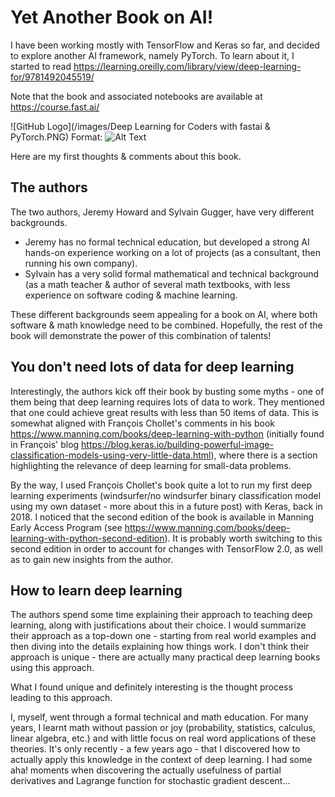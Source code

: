 # Yet Another Book on AI!
I have been working mostly with TensorFlow and Keras so far, and decided to explore another AI framework, namely PyTorch. To learn about it, I started to read <https://learning.oreilly.com/library/view/deep-learning-for/9781492045519/>

Note that the book and associated notebooks are available at <https://course.fast.ai/>

![GitHub Logo](/images/Deep Learning for Coders with fastai & PyTorch.PNG)
Format: ![Alt Text](url)

Here are my first thoughts & comments about this book.

## The authors
The two authors, Jeremy Howard and Sylvain Gugger, have very different backgrounds.
* Jeremy has no formal technical education, but developed a strong AI hands-on experience working on a lot of projects (as a consultant, then running his own company). 
* Sylvain has a very solid formal mathematical and technical background (as a math teacher & author of several math textbooks, with less experience on software coding & machine learning.

These different backgrounds seem appealing for a book on AI, where both software & math knowledge need to be combined. Hopefully, the rest of the book will demonstrate the power of this combination of talents!

## You don't need lots of data for deep learning
Interestingly, the authors kick off their book by busting some myths - one of them being that deep learning requires lots of data to work. They mentioned that one could achieve great results with less than 50 items of data. This is somewhat aligned with François Chollet's comments in his book <https://www.manning.com/books/deep-learning-with-python> (initially found in François' blog <https://blog.keras.io/building-powerful-image-classification-models-using-very-little-data.html>), where there is a section highlighting the relevance of deep learning for small-data problems.

By the way, I used François Chollet's book quite a lot to run my first deep learning experiments (windsurfer/no windsurfer binary classification model using my own dataset - more about this in a future post) with Keras, back in 2018. I noticed that the second edition of the book is available in Manning Early Access Program (see <https://www.manning.com/books/deep-learning-with-python-second-edition>). It is probably worth switching to this second edition in order to account for changes with TensorFlow 2.0, as well as to gain new insights from the author.

## How to learn deep learning
The authors spend some time explaining their approach to teaching deep learning, along with justifications about their choice. I would summarize their approach as a top-down one - starting from real world examples and then diving into the details explaining how things work. I don't think their approach is unique - there are actually many practical deep learning books using this approach. 

What I found unique and definitely interesting is the thought process leading to this approach.

I, myself, went through a formal technical and math education. For many years, I learnt math without passion or joy (probability, statistics, calculus, linear algebra, etc.) and with little focus on real word applications of these theories. It's only recently - a few years ago - that I discovered how to actually apply this knowledge in the context of deep learning. I had some aha! moments when discovering the actually usefulness of partial derivatives and Lagrange function for stochastic gradient descent...
